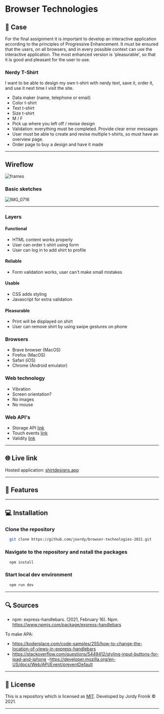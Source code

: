 # Browser Technologies

## 🔦 **Case**

For the final assignment it is important to develop an interactive application according to the principles of Progressive Enhancement. It must be ensured that the users, on all browsers, and in every possible context can use the interactive application. The most enhanced version is 'pleasurable', so that it is good and pleasant for the user to use.

### **Nerdy T-Shirt**

I want to be able to design my own t-shirt with nerdy text, save it, order it, and use it next time I visit the site.

- Data maker (name, telephone or email)
- Color t-shirt
- Text t-shirt
- Size t-shirt
- M / F
- Pick up where you left off / revise design
- Validation: everything must be completed. Provide clear error messages
- User must be able to create and revise multiple t-shirts, so must have an overview page.
- Order page to buy a design and have it made

---

## **Wireflow**

![frames](https://user-images.githubusercontent.com/48051912/112219775-bf886e00-8c25-11eb-8b61-45294b77576f.png)

### **Basic sketches**

![IMG_0716](https://user-images.githubusercontent.com/48051912/111471911-b54c0880-8729-11eb-93fd-daf6b4a49948.jpg)

---

### **Layers**

#### **Functional**

- HTML content works properly
- User can order t-shirt using form
- User can log in to add shirt to profile

#### **Reliable**

- Form validation works, user can't make small mistakes

#### **Usable**

- CSS adds styling
- Javascript for extra validation

#### **Pleasurable**

- Print will be displayed on shirt
- User can remove shirt by using swipe gestures on phone

### **Browsers**

- Brave browser (MacOS)
- Firefox (MacOS)
- Safari (iOS)
- Chrome (Android emulator)

### **Web technology**

- Vibration
- Screen orientation?
- No images
- No mouse

### **Web API's**

- Storage API [link](https://developer.mozilla.org/en-US/docs/Web/API/Storage_API)
- Touch events [link](https://developer.mozilla.org/en-US/docs/Web/API/Touch_events)
- Validity [link](https://developer.mozilla.org/en-US/docs/Web/API/Constraint_validation)

---

## 🌐 **Live link**

Hosted application: [shirtdesigns.app](https://shirtdesigns.herokuapp.com/)

---

## 🚀 **Features**

---

## 💻 **Installation**

### Clone the repository

```bash
  git clone https://github.com/joordy/browser-technologies-2021.git
```

### Navigate to the repository and nstall the packages

```bash
  npm install
```

### Start local dev environment

```bash
  npm run dev
```

---

## 🔍 **Sources**

- npm: express-handlebars. (2021, February 16). Npm. https://www.npmjs.com/package/express-handlebars

To make APA:

- https://koderplace.com/code-samples/255/how-to-change-the-location-of-views-in-express-handlebars
- https://stackoverflow.com/questions/5449412/styling-input-buttons-for-ipad-and-iphone -https://developer.mozilla.org/en-US/docs/Web/API/Event/preventDefault

---

## 🔐 **License**

This is a repository which is licensed as [MIT](https://github.com/joordy/progressive-web-apps-2021/blob/master/LICENSE). Developed by Jordy Fronik ©️ 2021.

---

<!-- Add a link to your live demo in Github Pages 🌐-->

<!-- ☝️ replace this description with a description of your own work -->

<!-- replace the code in the /docs folder with your own, so you can showcase your work with GitHub Pages 🌍 -->

<!-- Add a nice poster image here at the end of the week, showing off your shiny frontend 📸 -->

<!-- Maybe a table of contents here? 📚 -->

<!-- How about a section that describes how to install this project? 🤓 -->

<!-- ...but how does one use this project? What are its features 🤔 -->

<!-- What external data source is featured in your project and what are its properties 🌠 -->

<!-- Maybe a checklist of done stuff and stuff still on your wishlist? ✅ -->

<!-- How about a license here? 📜 (or is it a licence?) 🤷 -->
